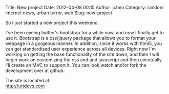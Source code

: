 Title: New project
Date: 2012-04-08 00:15
Author: jchen
Category: random internet news, urban terror, web
Slug: new-project

So I just started a new project this weekend.

I've been eyeing twitter's bootstrap for a while now, and now I finally
get to use it. Bootstrap is a css/jquery package that allows you to
format your webpage in a gorgeous manner. In addition, since it works
with html5, you can get standardized user experience across all devices.
Right now I'm working on getting the base functionality of the site
down, and then I will begin work on customizing the css and and
javascript and then eventually I'll create an MVC to support it. You can
look watch and/or fork the development over at github:

The site is located at:  
<http://urtdevs.com>
